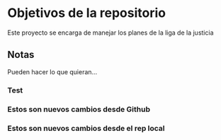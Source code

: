 # Objetivos de la repositorio

Este proyecto se encarga de manejar los planes de la liga de la justicia


## Notas
Pueden hacer lo que quieran...


### Test


### Estos son nuevos cambios desde Github
### Estos son nuevos cambios desde el rep local
